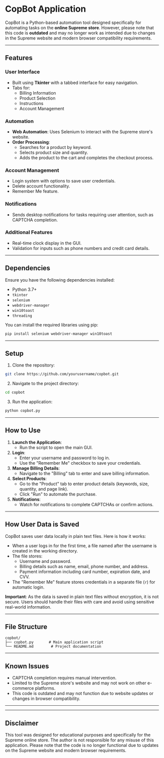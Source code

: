 # CopBot Application

CopBot is a Python-based automation tool designed specifically for automating tasks on the **online Supreme store**. However, please note that this code is **outdated** and may no longer work as intended due to changes in the Supreme website and modern browser compatibility requirements.

---

## Features

### User Interface

- Built using **Tkinter** with a tabbed interface for easy navigation.
- Tabs for:
  - Billing Information
  - Product Selection
  - Instructions
  - Account Management

### Automation

- **Web Automation**: Uses Selenium to interact with the Supreme store's website.
- **Order Processing**:
  - Searches for a product by keyword.
  - Selects product size and quantity.
  - Adds the product to the cart and completes the checkout process.

### Account Management

- Login system with options to save user credentials.
- Delete account functionality.
- Remember Me feature.

### Notifications

- Sends desktop notifications for tasks requiring user attention, such as CAPTCHA completion.

### Additional Features

- Real-time clock display in the GUI.
- Validation for inputs such as phone numbers and credit card details.

---

## Dependencies

Ensure you have the following dependencies installed:

- Python 3.7+
- `tkinter`
- `selenium`
- `webdriver-manager`
- `win10toast`
- `threading`

You can install the required libraries using pip:

```bash
pip install selenium webdriver-manager win10toast
```

---

## Setup

1. Clone the repository:

```bash
git clone https://github.com/yourusername/copbot.git
```

2. Navigate to the project directory:

```bash
cd copbot
```

3. Run the application:

```bash
python copbot.py
```

---

## How to Use

1. **Launch the Application**:
   - Run the script to open the main GUI.
2. **Login**:
   - Enter your username and password to log in.
   - Use the "Remember Me" checkbox to save your credentials.
3. **Manage Billing Details**:
   - Navigate to the "Billing" tab to enter and save billing information.
4. **Select Products**:
   - Go to the "Product" tab to enter product details (keywords, size, quantity, and page link).
   - Click "Run" to automate the purchase.
5. **Notifications**:
   - Watch for notifications to complete CAPTCHAs or confirm actions.

---

## How User Data is Saved

CopBot saves user data locally in plain text files. Here is how it works:

- When a user logs in for the first time, a file named after the username is created in the working directory.
- The file stores:
  - Username and password.
  - Billing details such as name, email, phone number, and address.
  - Payment information including card number, expiration date, and CVV.
- The "Remember Me" feature stores credentials in a separate file (`r`) for automatic login.

**Important**: As the data is saved in plain text files without encryption, it is not secure. Users should handle their files with care and avoid using sensitive real-world information.

---

## File Structure

```plaintext
copbot/
├── copbot.py       # Main application script
└── README.md        # Project documentation
```

---

## Known Issues

- CAPTCHA completion requires manual intervention.
- Limited to the Supreme store's website and may not work on other e-commerce platforms.
- This code is outdated and may not function due to website updates or changes in browser compatibility.

---

---

## Disclaimer

This tool was designed for educational purposes and specifically for the Supreme online store. The author is not responsible for any misuse of this application. Please note that the code is no longer functional due to updates on the Supreme website and modern browser requirements.

